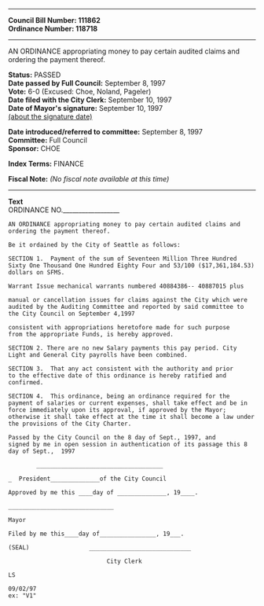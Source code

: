 * * * * *  
  
**Council Bill Number: [](#h0)[](#h2)111862**   
**Ordinance Number: 118718**  
  
* * * * *  
  
AN ORDINANCE appropriating money to pay certain audited claims and ordering the payment thereof.  
  
**Status:** PASSED   
**Date passed by Full Council:** September 8, 1997   
**Vote:** 6-0 (Excused: Choe, Noland, Pageler)   
**Date filed with the City Clerk:** September 10, 1997   
**Date of Mayor's signature:** September 10, 1997   
[(about the signature date)](/~public/approvaldate.htm)   
  
  
**Date introduced/referred to committee:** September 8, 1997   
**Committee:** Full Council   
**Sponsor:** CHOE   
  
**Index Terms:** FINANCE  
  
**Fiscal Note:** *(No fiscal note available at this time)*  
  
* * * * *  
  
**Text**  
    ORDINANCE NO.__________________  
  
    AN ORDINANCE appropriating money to pay certain audited claims and  
    ordering the payment thereof.  
  
    Be it ordained by the City of Seattle as follows:  
  
    SECTION 1.  Payment of the sum of Seventeen Million Three Hundred  
    Sixty One Thousand One Hundred Eighty Four and 53/100 ($17,361,184.53)  
    dollars on SFMS.  
  
    Warrant Issue mechanical warrants numbered 40884386-- 40887015 plus  
  
    manual or cancellation issues for claims against the City which were  
    audited by the Auditing Committee and reported by said committee to  
    the City Council on September 4,1997  
  
    consistent with appropriations heretofore made for such purpose  
    from the appropriate Funds, is hereby approved.  
  
    SECTION 2. There are no new Salary payments this pay period. City  
    Light and General City payrolls have been combined.  
  
    SECTION 3.  That any act consistent with the authority and prior  
    to the effective date of this ordinance is hereby ratified and  
    confirmed.  
  
    SECTION 4.  This ordinance, being an ordinance required for the  
    payment of salaries or current expenses, shall take effect and be in  
    force immediately upon its approval, if approved by the Mayor;  
    otherwise it shall take effect at the time it shall become a law under  
    the provisions of the City Charter.  
  
    Passed by the City Council on the 8 day of Sept., 1997, and  
    signed by me in open session in authentication of its passage this 8  
    day of Sept.,  1997  
  
            ____________________________________  
  
    _  President______________of the City Council  
  
    Approved by me this ____day of ______________, 19____.  
  
    ______________________________  
  
    Mayor  
  
    Filed by me this____day of________________, 19___.  
  
    (SEAL)                 _____________________________  
  
                                City Clerk  
  
    LS  
  
    09/02/97  
    ex: "V1"  
